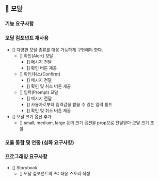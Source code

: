 ## 📍 모달

### 기능 요구사항

### 모달 컴포넌트 재사용

- [] 다양한 모달 종류를 대응 가능하게 구현해야 한다.
  - [] 확인(Alert) 모달
    - [] 메시지 전달
    - [] 확인 버튼 제공
  - [] 확인/취소(Confirm)
    - [] 메시지 전달
    - [] 확인 및 취소 버튼 제공
  - [] 입력(Prompt) 모달
    - [] 메시지 전달
    - [] 사용자로부터 입력값을 받을 수 있는 입력 필드
    - [] 확인 및 취소 버튼 제공
- [] 모달 크기 옵션 추가
  - [] small, medium, large 등의 크기 옵션을 prop으로 전달받아 모달 크기 조절

### 모듈 통합 및 연동 (심화 요구사항)

### 프로그래밍 요구사항

- [] Storybook
  - [] 모달 컴포넌트의 PC 대응 스토리 작성

